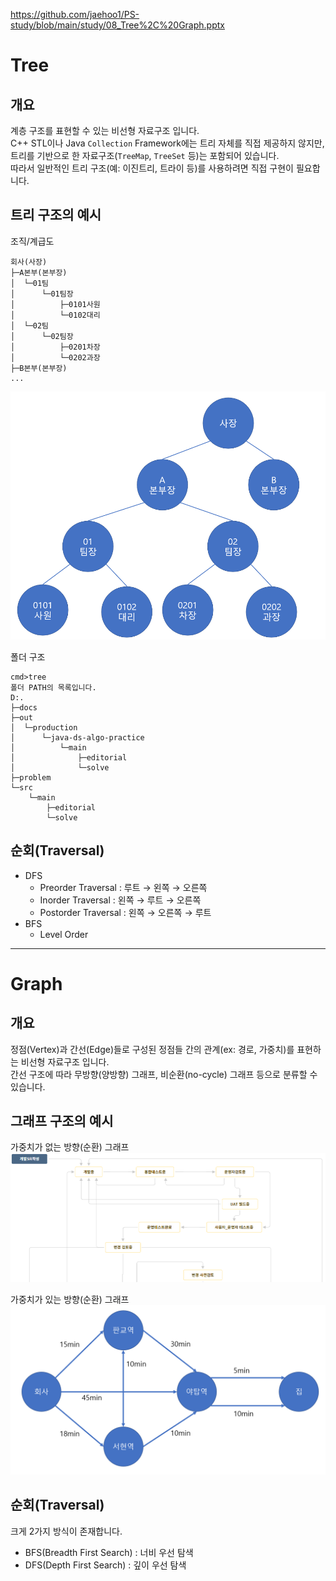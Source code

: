 https://github.com/jaehoo1/PS-study/blob/main/study/08_Tree%2C%20Graph.pptx

# Tree
## 개요
계층 구조를 표현할 수 있는 비선형 자료구조 입니다.  
C++ STL이나 Java `Collection` Framework에는 트리 자체를 직접 제공하지 않지만,  
트리를 기반으로 한 자료구조(`TreeMap`, `TreeSet` 등)는 포함되어 있습니다.  
따라서 일반적인 트리 구조(예: 이진트리, 트라이 등)를 사용하려면 직접 구현이 필요합니다.

## 트리 구조의 예시
조직/계급도
```text
회사(사장)
├─A본부(본부장)
│  └─01팀
│      └─01팀장
│          ├─0101사원
│          └─0102대리
│  └─02팀
│      └─02팀장
│          ├─0201차장
│          └─0202과장
├─B본부(본부장)
...
```
![](images/tree-structure-ex.png)

폴더 구조
```text
cmd>tree
폴더 PATH의 목록입니다.
D:.
├─docs
├─out
│  └─production
│      └─java-ds-algo-practice
│          └─main
│              ├─editorial
│              └─solve
├─problem
└─src
    └─main
        ├─editorial
        └─solve
```

## 순회(Traversal)
- DFS
  - Preorder Traversal : 루트 → 왼쪽 → 오른쪽
  - Inorder Traversal : 왼쪽 → 루트 → 오른쪽
  - Postorder Traversal : 왼쪽 → 오른쪽 → 루트
- BFS
  - Level Order

<hr/>

# Graph
## 개요
정점(Vertex)과 간선(Edge)들로 구성된 정점들 간의 관계(ex: 경로, 가중치)를 표현하는 비선형 자료구조 입니다.  
간선 구조에 따라 무방향(양방향) 그래프, 비순환(no-cycle) 그래프 등으로 분류할 수 있습니다.

## 그래프 구조의 예시
가중치가 없는 방향(순환) 그래프  
![](images/graph-structure-ex1.png)

가중치가 있는 방향(순환) 그래프
![](images/graph-structure-ex2.png)

## 순회(Traversal)
크게 2가지 방식이 존재합니다.
- BFS(Breadth First Search) : 너비 우선 탐색
- DFS(Depth First Search) : 깊이 우선 탐색